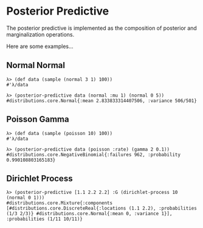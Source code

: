 # Posterior Predictive
The posterior predictive is implemented as the composition of posterior and marginalization operations. 

Here are some examples...

## Normal Normal
```
λ> (def data (sample (normal 3 1) 100))
#'λ/data

λ> (posterior-predictive data (normal :mu 1) (normal 0 5))
#distributions.core.Normal{:mean 2.833833314407506, :variance 506/501}
```

## Poisson Gamma
```
λ> (def data (sample (poisson 10) 100))
#'λ/data

λ> (posterior-predictive data (poisson :rate) (gamma 2 0.1))
#distributions.core.NegativeBinomial{:failures 962, :probability 0.990108803165183}
```

## Dirichlet Process
```
λ> (posterior-predictive [1.1 2.2 2.2] :G (dirichlet-process 10 (normal 0 1)))
#distributions.core.Mixture{:components [#distributions.core.DiscreteReal{:locations (1.1 2.2), :probabilities (1/3 2/3)} #distributions.core.Normal{:mean 0, :variance 1}], :probabilities (1/11 10/11)}
```

